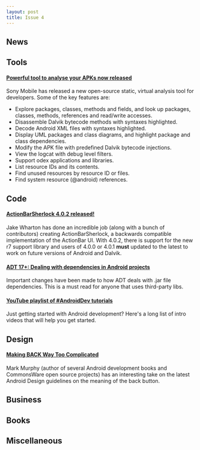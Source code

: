 ```yaml
---
layout: post
title: Issue 4
---
```

## News

## Tools

#### [Powerful tool to analyse your APKs now released](http://developer.sonymobile.com/wp/2012/04/13/powerful-tool-to-analyse-your-apks-now-released-open-source/)
Sony Mobile has released a new open-source static, virtual analysis tool for developers. Some of the key features are:

* Explore packages, classes, methods and fields, and look up packages, classes, methods, references and read/write accesses.
* Disassemble Dalvik bytecode methods with syntaxes highlighted.
* Decode Android XML files with syntaxes highlighted.
* Display UML packages and class diagrams, and highlight package and class dependencies.
* Modify the APK file with predefined Dalvik bytecode injections.
* View the logcat with debug level filters.
* Support odex applications and libraries.
* List resource IDs and its contents.
* Find unused resources by resource ID or files.
* Find system resource (@android) references.

## Code

#### [ActionBarSherlock 4.0.2 released!](https://plus.google.com/108284392618554783657/posts/5adND7hSey8)
Jake Wharton has done an incredible job (along with a bunch of contributors) creating ActionBarSherlock, a backwards compatible implementation of the ActionBar UI. With 4.0.2, there is support for the new r7 support library and users of 4.0.0 or 4.0.1 **must** updated to the latest to work on future versions of Android and Dalvik.

#### [ADT 17+: Dealing with dependencies in Android projects](http://tools.android.com/recent/dealingwithdependenciesinandroidprojects)
Important changes have been made to how ADT deals with .jar file dependencies. This is a must read for anyone that uses third-party libs.

#### [YouTube playlist of #AndroidDev tutorials](http://www.youtube.com/playlist?list=PL2F07DBCDCC01493A)
Just getting started with Android development? Here's a long list of intro videos that will help you get started.

## Design

#### [Making BACK Way Too Complicated](http://commonsware.com/blog/2012/04/10/making-back-way-too-complicated.html)
Mark Murphy (author of several Android development books and CommonsWare open source projects) has an interesting take on the latest Android Design guidelines on the meaning  of the back button.

## Business

## Books

## Miscellaneous

